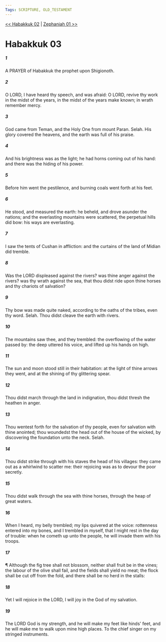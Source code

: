 ```yaml
---
Tags: SCRIPTURE, OLD_TESTAMENT
---
```


[<< Habakkuk 02](OLD_TESTAMENT/35_Habakkuk/Habakkuk_02.md) | [Zephaniah 01 >>](OLD_TESTAMENT/36_Zephaniah/Zephaniah_01.md)

# Habakkuk 03

##### 1
 A PRAYER of Habakkuk the prophet upon Shigionoth.
##### 2
 O LORD, I have heard thy speech, and was afraid: O LORD, revive thy work in the midst of the years, in the midst of the years make known; in wrath remember mercy.
##### 3
 God came from Teman, and the Holy One from mount Paran.  Selah.  His glory covered the heavens, and the earth was full of his praise.
##### 4
 And his brightness was as the light; he had horns coming out of his hand: and there was the hiding of his power.
##### 5
 Before him went the pestilence, and burning coals went forth at his feet.
##### 6
 He stood, and measured the earth: he beheld, and drove asunder the nations; and the everlasting mountains were scattered, the perpetual hills did bow: his ways are everlasting.
##### 7
 I saw the tents of Cushan in affliction: and the curtains of the land of Midian did tremble.
##### 8
 Was the LORD displeased against the rivers?  was thine anger against the rivers?  was thy wrath against the sea, that thou didst ride upon thine horses and thy chariots of salvation?
##### 9
 Thy bow was made quite naked, according to the oaths of the tribes, even thy word.  Selah.  Thou didst cleave the earth with rivers.
##### 10
 The mountains saw thee, and they trembled: the overflowing of the water passed by: the deep uttered his voice, and lifted up his hands on high.
##### 11
 The sun and moon stood still in their habitation: at the light of thine arrows they went, and at the shining of thy glittering spear.
##### 12
 Thou didst march through the land in indignation, thou didst thresh the heathen in anger.
##### 13
 Thou wentest forth for the salvation of thy people, even for salvation with thine anointed; thou woundedst the head out of the house of the wicked, by discovering the foundation unto the neck.  Selah.
##### 14
 Thou didst strike through with his staves the head of his villages: they came out as a whirlwind to scatter me: their rejoicing was as to devour the poor secretly.
##### 15
 Thou didst walk through the sea with thine horses, through the heap of great waters.
##### 16
 When I heard, my belly trembled; my lips quivered at the voice: rottenness entered into my bones, and I trembled in myself, that I might rest in the day of trouble: when he cometh up unto the people, he will invade them with his troops.
##### 17
 ¶ Although the fig tree shall not blossom, neither shall fruit be in the vines; the labour of the olive shall fail, and the fields shall yield no meat; the flock shall be cut off from the fold, and there shall be no herd in the stalls:
##### 18
 Yet I will rejoice in the LORD, I will joy in the God of my salvation.
##### 19
 The LORD God is my strength, and he will make my feet like hinds' feet, and he will make me to walk upon mine high places.  To the chief singer on my stringed instruments.
